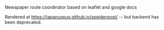 Newspaper route coordinator based on leaflet and google docs

Rendered at https://japanuspus.github.io/spejderpost/ -- but backend has been deprecated.
